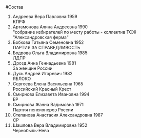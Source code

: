 #Состав
1. Андреева Вера Павловна 1959   
    КПРФ
2. Артамонова Алина Андреевна 1990   
    "собрание избирателей по месту работы - коллектив ТСЖ "Александровская ферма"
3. Бобкова Татьяна Семеновна 1952   
    ПАРТИЯ ЗА СПРАВЕДЛИВОСТЬ
4. Бодрова Ольга Владимировна 1985   
    ЛДПР
5. Дрозд Анна Геннадьевна 1981   
    За женщин России
6. Дусь Андрей Игоревич 1982   
    ЯБЛОКО
7. Сергеева Елена Васильевна 1965   
    Российский Красный Крест
8. Смирнова Елизавета Ивановна 1994   
    ЕР
9. Смирнова Жанна Вадимовна 1971   
    Партия пенсионеров России
10. Степанова Анастасия Александровна 1987   
    СР
11. Шашлова Вера Владимировна 1952   
    Чернобыль-Нева
